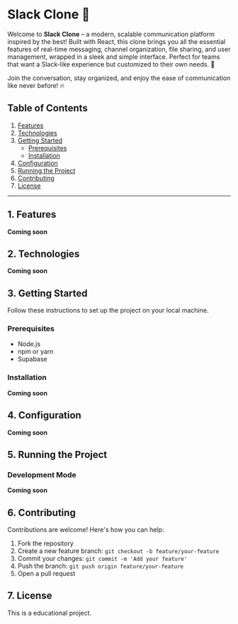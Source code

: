 # Slack Clone 💬

Welcome to **Slack Clone** – a modern, scalable communication platform inspired by the best! Built with React, this clone brings you all the essential features of real-time messaging, channel organization, file sharing, and user management, wrapped in a sleek and simple interface. Perfect for teams that want a Slack-like experience but customized to their own needs. 🚀

Join the conversation, stay organized, and enjoy the ease of communication like never before! 🔥

## Table of Contents
1. [Features](#1-features)
2. [Technologies](#2-technologies)
3. [Getting Started](#3-getting-started)
    - [Prerequisites](#prerequisites)
    - [Installation](#installation)
4. [Configuration](#4-configuration)
5. [Running the Project](#5-running-the-project)
6. [Contributing](#6-contributing)
7. [License](#7-license)

---

## 1. Features

**Coming soon**

## 2. Technologies

**Coming soon**

## 3. Getting Started

Follow these instructions to set up the project on your local machine.

### Prerequisites

- Node.js
- npm or yarn
- Supabase

### Installation

**Coming soon**        

## 4. Configuration

**Coming soon**

## 5. Running the Project

### Development Mode

**Coming soon**
  
## 6. Contributing

Contributions are welcome! Here's how you can help:

1. Fork the repository
2. Create a new feature branch: `git checkout -b feature/your-feature`
3. Commit your changes: `git commit -m 'Add your feature'`
4. Push the branch: `git push origin feature/your-feature`
5. Open a pull request

## 7. License

This is a educational project.
